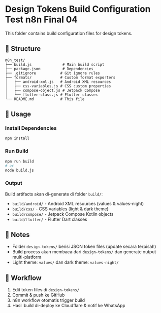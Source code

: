 # Design Tokens Build Configuration Test n8n Final 04

This folder contains build configuration files for design tokens.

## 📁 Structure

```
n8n_test/
├── build.js              # Main build script
├── package.json          # Dependencies
├── .gitignore           # Git ignore rules
├── formats/             # Custom format exporters
│   ├── android-xml.js   # Android XML resources
│   ├── css-variables.js # CSS custom properties
│   ├── compose-object.js # Jetpack Compose
│   └── flutter-class.js # Flutter classes
└── README.md            # This file
```

## 🚀 Usage

### Install Dependencies
```bash
npm install
```

### Run Build
```bash
npm run build
# or
node build.js
```

### Output
Build artifacts akan di-generate di folder `build/`:
- `build/android/` - Android XML resources (values & values-night)
- `build/css/` - CSS variables (light & dark theme)
- `build/compose/` - Jetpack Compose Kotlin objects
- `build/flutter/` - Flutter Dart classes

## 📝 Notes

- Folder `design-tokens/` berisi JSON token files (update secara terpisah)
- Build process akan membaca dari `design-tokens/` dan generate output multi-platform
- Light theme: `values/` dan dark theme: `values-night/`

## 🔄 Workflow

1. Edit token files di `design-tokens/`
2. Commit & push ke GitHub
3. n8n workflow otomatis trigger build
4. Hasil build di-deploy ke Cloudflare & notif ke WhatsApp
